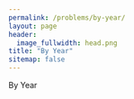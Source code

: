 ```yaml
---
permalink: /problems/by-year/
layout: page
header:
  image_fullwidth: head.png
title: "By Year"
sitemap: false
---
```


By Year